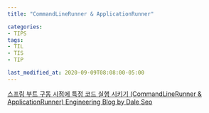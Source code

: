 ```yaml
---
title: "CommandLineRunner & ApplicationRunner"

categories:
- TIPS
tags:
- TIL
- TIS
- TIP

last_modified_at: 2020-09-09T08:08:00-05:00
---
```


[스프링 부트 구동 시점에 특정 코드 실행 시키기 (CommandLineRunner & ApplicationRunner) Engineering Blog by Dale Seo](https://www.daleseo.com/spring-boot-runners/)
